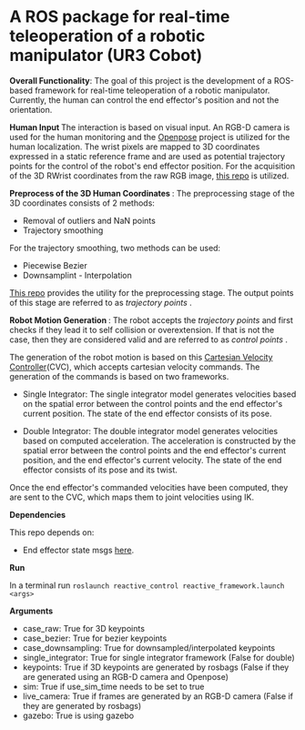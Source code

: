 # A ROS package for real-time teleoperation of a robotic manipulator (UR3 Cobot)

<b>Overall Functionality</b>: The goal of this project is the development of a ROS-based framework for real-time teleoperation of a robotic manipulator. Currently, the human can control the end effector's position and not the orientation.

<b> Human Input </b>
The interaction is based on visual input. An RGB-D camera is used for the human monitoring and the [Openpose](https://github.com/CMU-Perceptual-Computing-Lab/openpose) project is utilized for the human localization. The wrist pixels are mapped to 3D coordinates expressed in a static reference frame and are used as potential trajectory points for the control of the robot's end effector position. For the acquisition of the 3D RWrist coordinates from the raw RGB image, [this repo](https://github.com/ThanasisTs/openpose_utils) is utilized.

<b> Preprocess of the 3D Human Coordinates </b>: The preprocessing stage of the 3D coordinates consists of 2 methods:
* Removal of outliers and NaN points
* Trajectory smoothing

For the trajectory smoothing, two methods can be used:
* Piecewise Bezier
* Downsamplint - Interpolation

[This repo](https://github.com/ThanasisTs/trajectory_process_utils) provides the utility for the preprocessing stage. The output points of this stage are referred to as <em> trajectory points </em>.

<b> Robot Motion Generation </b>: The robot accepts the <em> trajectory points </em> and first checks if they lead it to self collision or overextension. If that is not the case, then they are considered valid and are referred to as <em> control points </em>.

The generation of the robot motion is based on this [Cartesian Velocity Controller](https://github.com/ThanasisTs/manos_control)(CVC), which accepts cartesian velocity commands. The generation of the commands is based on two frameworks. 

* Single Integrator: The single integrator model generates velocities based on the spatial error between the control points and the end effector's current position. The state of the end effector consists of its pose.

* Double Integrator: The double integrator model generates velocities based on computed acceleration. The acceleration is constructed by the spatial error between the control points and the end effector's current position, and the end effector's current velocity. The state of the end effector consists of its pose and its twist.

Once the end effector's commanded velocities have been computed, they are sent to the CVC, which maps them to joint velocities using IK.
 
<b> Dependencies </b>

This repo depends on:
* End effector state msgs [here](https://github.com/ThanasisTs/trajectory_execution_pkg/tree/master/trajectory_execution_msgs).

<b> Run </b>

In a terminal run
`roslaunch reactive_control reactive_framework.launch <args>`

<b> Arguments </b>
* case_raw: True for 3D keypoints
* case_bezier: True for bezier keypoints
* case_downsampling: True for downsampled/interpolated keypoints
* single_integrator: True for single integrator framework (False for double)
* keypoints: True if 3D keypoints are generated by rosbags (False if they are generated using an RGB-D camera and Openpose)
* sim: True if use_sim_time needs to be set to true
* live_camera: True if frames are generated by an RGB-D camera (False if they are generated by rosbags)
* gazebo: True is using gazebo
